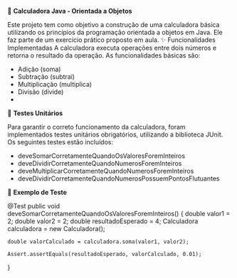 🧮 **Calculadora Java - Orientada a Objetos**

Este projeto tem como objetivo a construção de uma calculadora básica utilizando os princípios da programação orientada a objetos em Java. Ele faz parte de um exercício prático proposto em aula.
✨ Funcionalidades Implementadas
A calculadora executa operações entre dois números e retorna o resultado da operação. As funcionalidades básicas são:
- Adição (soma)
- Subtração (subtrai)
- Multiplicação (multiplica)
- Divisão (divide)
- 
🧪 **Testes Unitários**

Para garantir o correto funcionamento da calculadora, foram implementados testes unitários obrigatórios, utilizando a biblioteca JUnit. Os seguintes testes estão incluídos:
- deveSomarCorretamenteQuandoOsValoresForemInteiros
- deveDividirCorretamenteQuandoNumerosForemInteiros
- deveMultiplicarCorretamenteQuandoNumerosForemInteiros
- deveDividirCorretamenteQuandoNumerosPossuemPontosFlutuantes
  
🧠 **Exemplo de Teste**

@Test
public void deveSomarCorretamenteQuandoOsValoresForemInteiros() {
    double valor1 = 2;
    double valor2 = 2;
    double resultadoEsperado = 4;
    Calculadora calculadora = new Calculadora();

    double valorCalculado = calculadora.soma(valor1, valor2);

    Assert.assertEquals(resultadoEsperado, valorCalculado, 0.01);
}



